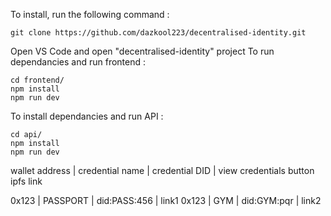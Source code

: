 To install, run the following command :

```
git clone https://github.com/dazkool223/decentralised-identity.git
```

Open VS Code and open "decentralised-identity" project
To run dependancies and run frontend :

```
cd frontend/
npm install
npm run dev
```

To install dependancies and run API :

```
cd api/
npm install
npm run dev
```


wallet address | credential name | credential DID | view credentials button <a>ipfs link</a>

0x123 | PASSPORT | did:PASS:456 | link1
0x123 | GYM | did:GYM:pqr | link2
